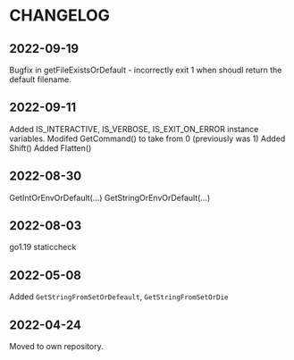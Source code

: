 # CHANGELOG

## 2022-09-19

Bugfix in getFileExistsOrDefault - incorrectly exit 1 when shoudl return the default filename.

## 2022-09-11

Added IS_INTERACTIVE, IS_VERBOSE, IS_EXIT_ON_ERROR instance variables.
Modifed GetCommand() to take from 0 (previously was 1)
Added Shift()
Added Flatten()

## 2022-08-30

GetIntOrEnvOrDefault(...)
GetStringOrEnvOrDefault(...)

## 2022-08-03

go1.19
staticcheck

## 2022-05-08

Added `GetStringFromSetOrDefeault`, `GetStringFromSetOrDie`

## 2022-04-24

Moved to own repository.
